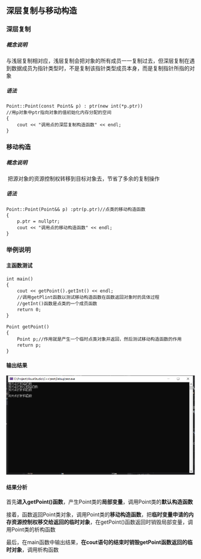 ## 深层复制与移动构造



### 深层复制

##### 概念说明

​	与浅层复制相对应，浅层复制会把对象的所有成员一一复制过去，但深层复制在遇到数据成员为指针类型时，不是复制该指针类型成员本身，而是复制指针所指的对象

##### 语法

```
Point::Point(const Point& p) : ptr(new int(*p.ptr))
//用p对象中ptr指向对象的值初始化内存分配的空间
{
	cout << "调用点的深层复制构造函数" << endl;
}
```



### 移动构造

##### 概念说明

​	把源对象的资源控制权转移到目标对象去，节省了多余的复制操作

##### 语法

```
Point::Point(Point&& p) :ptr(p.ptr)//点类的移动构造函数
{
	p.ptr = nullptr;
	cout << "调用点的移动构造函数" << endl;
}
```



### 举例说明

#### 主函数测试

```
int main() 
{
	cout << getPoint().getInt() << endl;
	//调用getPlint函数以测试移动构造函数在函数返回对象时的具体过程
	//getInt()函数是点类的一个成员函数
	return 0;
}
```

```
Point getPoint()
{
	Point p;//作用就是产生一个临时点类对象并返回，然后测试移动构造函数的作用
	return p;
}
```



#### 输出结果

![结果展示](结果展示.png)



#### 结果分析

首先**进入getPoint()函数**，产生Point类的**局部变量**，调用Point类的**默认构造函数**

接着，函数返回Point类对象，调用Point类的**移动构造函数**，把**临时变量申请的内存资源控制权移交给返回的临时对象**，在getPoint()函数返回时销毁局部变量，调用Point类的析构函数

最后，在main函数中输出结果，**在cout语句的结束时销毁getPoint函数返回的临时对象**，调用析构函数